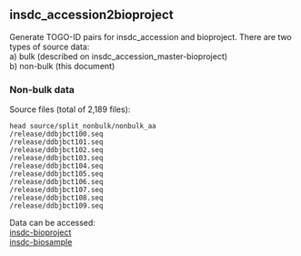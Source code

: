 ## insdc_accession2bioproject

Generate TOGO-ID pairs for insdc_accession and bioproject. There are two types of source data: </br>
a) bulk (described on insdc_accession_master-bioproject)</br>
b) non-bulk (this document)</br>

### Non-bulk data
Source files (total of 2,189 files):
```
head source/split_nonbulk/nonbulk_aa
/release/ddbjbct100.seq
/release/ddbjbct101.seq
/release/ddbjbct102.seq
/release/ddbjbct103.seq
/release/ddbjbct104.seq
/release/ddbjbct105.seq
/release/ddbjbct106.seq
/release/ddbjbct107.seq
/release/ddbjbct108.seq
/release/ddbjbct109.seq
```
Data can be accessed:</br>
[insdc-bioproject](https://ddbj.nig.ac.jp/public/rdf/dblink/insdc-bioproject/)</br>
[insdc-biosample](https://ddbj.nig.ac.jp/public/rdf/dblink/insdc-biosample/)</br>
